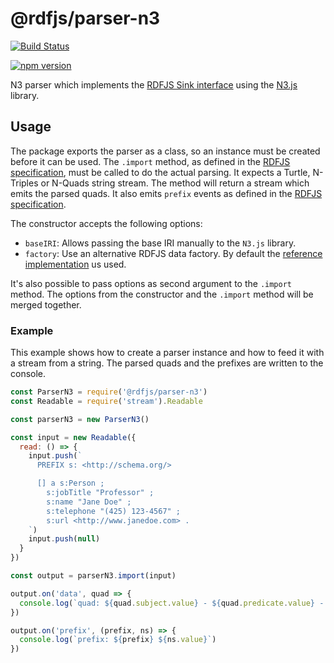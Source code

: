 # @rdfjs/parser-n3

[![Build Status](https://travis-ci.org/rdfjs/parser-n3.svg?branch=master)](https://travis-ci.org/rdfjs/parser-n3)

[![npm version](https://img.shields.io/npm/v/@rdfjs/parser-n3.svg)](https://www.npmjs.com/package/@rdfjs/parser-n3)

N3 parser which implements the [RDFJS Sink interface](http://rdf.js.org/) using the [N3.js](https://github.com/rdfjs/N3.js) library.

## Usage

The package exports the parser as a class, so an instance must be created before it can be used.
The `.import` method, as defined in the [RDFJS specification](http://rdf.js.org/#sink-interface), must be called to do the actual parsing.
It expects a Turtle, N-Triples or N-Quads string stream.
The method will return a stream which emits the parsed quads.
It also emits `prefix` events as defined in the [RDFJS specification](http://rdf.js.org/#dom-stream-prefix).

The constructor accepts the following options:

- `baseIRI`: Allows passing the base IRI manually to the `N3.js` library.
- `factory`: Use an alternative RDFJS data factory.
  By default the [reference implementation](https://github.com/rdfjs/data-model/) us used.

It's also possible to pass options as second argument to the `.import` method.
The options from the constructor and the `.import` method will be merged together.

### Example

This example shows how to create a parser instance and how to feed it with a stream from a string.
The parsed quads and the prefixes are written to the console.

```javascript
const ParserN3 = require('@rdfjs/parser-n3')
const Readable = require('stream').Readable

const parserN3 = new ParserN3()

const input = new Readable({
  read: () => {
    input.push(`
      PREFIX s: <http://schema.org/>

      [] a s:Person ;
        s:jobTitle "Professor" ;
        s:name "Jane Doe" ;
        s:telephone "(425) 123-4567" ;
        s:url <http://www.janedoe.com> .
    `)
    input.push(null)
  }
})

const output = parserN3.import(input)

output.on('data', quad => {
  console.log(`quad: ${quad.subject.value} - ${quad.predicate.value} - ${quad.object.value}`)
})

output.on('prefix', (prefix, ns) => {
  console.log(`prefix: ${prefix} ${ns.value}`)
})
```
